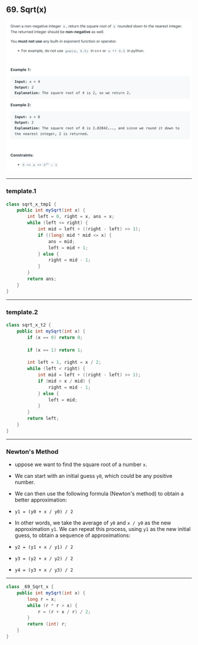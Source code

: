 ## 69. Sqrt(x)
![](img/2023-03-30-13-35-24.png)


---
### template.1

```java
class sqrt_x_tmp1 {
    public int mySqrt(int x) {
        int left = 0, right = x, ans = x;
        while (left <= right) {
            int mid = left + ((right - left) >> 1);
            if ((long) mid * mid <= x) {
                ans = mid;
                left = mid + 1;
            } else {
                right = mid - 1;
            }
        }
        return ans;
    }
}

```

---
### template.2

```java
class sqrt_x_t2 {
    public int mySqrt(int x) {
        if (x == 0) return 0;

        if (x == 1) return 1;

        int left = 1, right = x / 2;
        while (left < right) {
            int mid = left + ((right - left) >> 1);
            if (mid > x / mid) {
                right = mid - 1;
            } else {
                left = mid;
            }
        }
        return left;
    }
}
```

---

### Newton's Method


- uppose we want to find the square root of a number `x`. 
- We can start with an initial guess `y0`, which could be any positive number. 
- We can then use the following formula (Newton's method) to obtain a better approximation:

- `y1 = (y0 + x / y0) / 2`

- In other words, we take the average of `y0` and `x / y0` as the new approximation `y1`. 
  We can repeat this process, using `y1` as the new initial guess, to obtain a sequence of approximations:

- `y2 = (y1 + x / y1) / 2`
- `y3 = (y2 + x / y2) / 2`
- `y4 = (y3 + x / y3) / 2`


---

```java
class _69_Sqrt_x {
    public int mySqrt(int x) {
        long r = x;
        while (r * r > x) {
            r = (r + x / r) / 2;
        }
        return (int) r;
    }
}
```